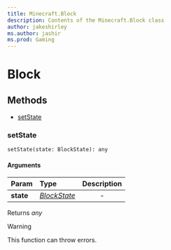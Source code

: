 ```yaml
---
title: Minecraft.Block
description: Contents of the Minecraft.Block class
author: jakeshirley
ms.author: jashir
ms.prod: Gaming
---
```

# Block


## Methods
- [setState](#setstate)
  
### **setState**
`
setState(state: BlockState): any
`

#### Arguments
| Param | Type | Description |
| :--- | :--- | :---: |
| **state** | [*BlockState*](BlockState.md) | - |

Returns *any*
> [!WARNING]
> This function can throw errors. 

